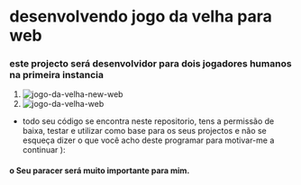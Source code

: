 # desenvolvendo jogo da velha para web
### este projecto será desenvolvidor para dois jogadores humanos na primeira instancia

1. ![jogo-da-velha-new-web](https://user-images.githubusercontent.com/54005928/62905744-1ea8b000-bd6c-11e9-987e-ae696fcd3b9b.PNG)
2. ![jogo-da-velha-web](https://user-images.githubusercontent.com/54005928/62905742-1a7c9280-bd6c-11e9-89d1-e2a91723ee9a.PNG)

+ todo seu código se encontra neste repositorio, tens a permissão de baixa, testar e utilizar como base para os seus projectos e não se esqueça dizer o que você acho deste programar para motivar-me a continuar ):

#### o Seu paracer será muito importante para mim.
